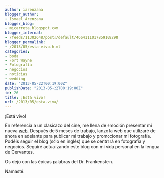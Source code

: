 ```yaml
---
author: iarenzana
blogger_author:
- Ismael Arenzana
blogger_blog:
- micarreta.blogspot.com
blogger_internal:
- /feeds/11302648/posts/default/4664111017859108298
blogger_permalink:
- /2013/05/esta-vivo.html
categories:
- boda
- Fort Wayne
- Fotografía
- negocios
- noticias
- wedding
date: "2013-05-22T00:19:00Z"
publishDate: "2013-05-22T00:19:00Z"
id: 26
title: ¡Está vivo!
url: /2013/05/esta-vivo/
---
```

¡Está vivo!

En referencia a un clasicazo del cine, me llena de emoción presentar mi nueva [web](http://arenzanaphotography.com/). Después de 5 meses de trabajo, lanzo la web que utilizaré de ahora en adelante para publicar mi trabajo y promocionar mi fotografía. Podéis seguir el blog (sólo en inglés) que se centrará en fotografía y negocios. Seguiré actualizando este blog con mi vida personal en la lengua de Cervantes.

Os dejo con las épicas palabras del Dr. Frankenstein.

Namasté.
